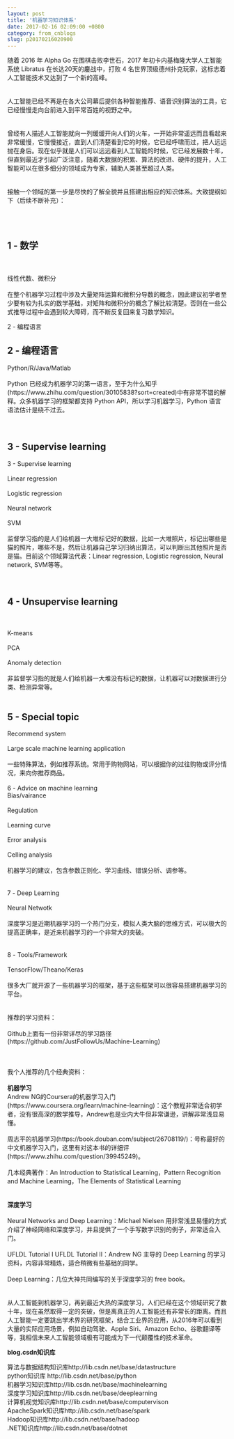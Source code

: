 ```yaml
---
layout: post
title: '机器学习知识体系'
date: 2017-02-16 02:09:00 +0800
category: from_cnblogs
slug: p20170216020900
---
```

<p>随着 2016 年 Alpha Go 在围棋击败李世石，2017 年初卡内基梅隆大学人工智能系统 Libratus 在长达20天的鏖战中，打败 4 名世界顶级德州扑克玩家，这标志着人工智能技术又达到了一个新的高峰。<br /><br /><br />人工智能已经不再是在各大公司幕后提供各种智能推荐、语音识别算法的工具，它已经慢慢走向台前进入到平常百姓的视野之中。<br /><br /><br />曾经有人描述人工智能就向一列缓缓开向人们的火车，一开始非常遥远而且看起来非常缓慢，它慢慢接近，直到人们清楚看到它的时候，它已经呼啸而过，把人远远抛在身后。现在似乎就是人们可以远远看到人工智能的时候，它已经发展数十年，但直到最近才引起广泛注意，随着大数据的积累、算法的改进、硬件的提升，人工智能可以在很多细分的领域成为专家，辅助人类甚至超过人类。<br /><br /><br />接触一个领域的第一步是尽快的了解全貌并且搭建出相应的知识体系。大致提纲如下（后续不断补充）：<br /><br /><img src="http://images2015.cnblogs.com/blog/780771/201702/780771-20170216104712285-1490319502.jpg" alt="" /></p>
<p>&nbsp;</p>
<h2>1 - 数学</h2>
<p><br /><br />线性代数、微<span style="font-family: Microsoft YaHei;">积分</span><br /><br />在整个机器学习过程中涉及大量矩阵运算和微积分导数的概念，因此建议初学者至少要有较为扎实的数学基础，对矩阵和微积分的概念了解比较清楚。否则在一些公式推导过程中会遇到较大障碍，而不断反复回来复习数学知识。<br />

2 - 编程语言</p>
<h2>2 - 编程语言</h2>
<p>Python/R/Java/Matlab<br /><br />Python 已经成为机器学习的第一语言，至于为什么知乎(https://www.zhihu.com/question/30105838?sort=created)中有非常不错的解释。众多机器学习的框架都支持 Python API，所以学习机器学习，Python 语言语法估计是绕不过去。<br /><br /><br /></p>
<h2>3 - Supervise learning</h2>
<p>
3 - Supervise learning<br /><br />Linear regression<br /><br />Logistic regression<br /><br />Neural network<br /><br />SVM<br /><br />监督学习指的是人们给机器一大堆标记好的数据，比如一大堆照片，标记出哪些是猫的照片，哪些不是，然后让机器自己学习归纳出算法，可以判断出其他照片是否是猫。目前这个领域算法代表：Linear regression, Logistic regression, Neural network, SVM等等。 <br /><br /><br /></p>
<h2>4 - Unsupervise learning</h2>
<p> <br /><br />K-means<br /><br />PCA<br /><br />Anomaly detection<br /><br />非监督学习指的就是人们给机器一大堆没有标记的数据，让机器可以对数据进行分类、检测异常等。<br /><br /></p>
<h2>5 - Special topic</h2>
<p>Recommend system<br /><br />Large scale machine learning application<br /><br />一些特殊算法，例如推荐系统。常用于购物网站，可以根据你的过往购物或评分情况，来向你推荐商品。<br /><br />6 - Advice on machine learning<br />Bias/vairance<br /><br />Regulation<br /><br />Learning curve<br /><br />Error analysis<br /><br />Celling analysis<br /><br />机器学习的建议，包含参数正则化、学习曲线、错误分析、调参等。<br /><br /><br />7 - Deep Learning<br /><br />Neural Netwotk<br /><br />深度学习是近期机器学习的一个热门分支，模拟人类大脑的思维方式，可以极大的提高正确率，是近来机器学习的一个非常大的突破。<br /><br /><br />8 - Tools/Framework<br /><br />TensorFlow/Theano/Keras<br /><br />很多大厂就开源了一些机器学习的框架，基于这些框架可以很容易搭建机器学习的平台。<br /><br /><br />推荐的学习资料：<br /><br />Github上面有一份非常详尽的学习路径 (https://github.com/JustFollowUs/Machine-Learning) <br /><br />&nbsp;<br /><br />我个人推荐的几个经典资料：<br /><br /><strong>机器学习</strong><br />Andrew NG的Coursera的机器学习入门 (https://www.coursera.org/learn/machine-learning)：这个教程非常适合初学者，没有很高深的数学推导，Andrew也是业内大牛但非常谦逊，讲解非常浅显易懂。<br /><br />周志平的机器学习(https://book.douban.com/subject/26708119/)：号称最好的中文机器学习入门，这里有对这本书的详细评(https://www.zhihu.com/question/39945249)。<br /><br />几本经典著作：An Introduction to Statistical Learning，Pattern Recognition and Machine Learning，The Elements of Statistical Learning<br /><br /><br /><strong>深度学习</strong><br /><br />Neural Networks and Deep Learning：Michael Nielsen 用非常浅显易懂的方式介绍了神经网络和深度学习，并且提供了一个手写数字识别的例子，非常适合入门。<br /><br />UFLDL Tutorial I UFLDL Tutorial II：Andrew NG 主导的 Deep Learning 的学习资料，内容非常精炼，适合稍微有些基础的同学。<br /><br />Deep Learning：几位大神共同编写的关于深度学习的 free book。<br /><br /><br />从人工智能到机器学习，再到最近大热的深度学习，人们已经在这个领域研究了数十年，现在虽然取得一定的突破，但是离真正的人工智能还有非常长的距离。而且人工智能一定要跳出学术界的研究框架，结合工业界的应用，从2016年可以看到大量的实际应用场景，例如自动驾驶、Apple Siri、Amazon Echo、谷歌翻译等等，我相信未来人工智能领域极有可能成为下一代颠覆性的技术革命。</p>
<p><strong>blog.csdn知识库</strong></p>
<p>算法与数据结构知识库http://lib.csdn.net/base/datastructure<br />python知识库 http://lib.csdn.net/base/python<br />机器学习知识库http://lib.csdn.net/base/machinelearning<br />深度学习知识库http://lib.csdn.net/base/deeplearning<br />计算机视觉知识库http://lib.csdn.net/base/computervison<br />ApacheSpark知识库http://lib.csdn.net/base/spark<br />Hadoop知识库http://lib.csdn.net/base/hadoop<br />.NET知识库http://lib.csdn.net/base/dotnet</p>